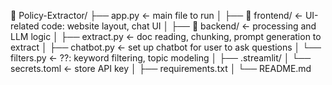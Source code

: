 📁 Policy-Extractor/
├── app.py                  ← main file to run
│
├── 📁 frontend/            ← UI-related code: website layout, chat UI
│
├── 📁 backend/             ← processing and LLM logic
│   ├── extract.py          ← doc reading, chunking, prompt generation to extract
│   ├── chatbot.py          ← set up chatbot for user to ask questions
│   └── filters.py          ← ??: keyword filtering, topic modeling
│
├── .streamlit/
│   └── secrets.toml        ← store API key
│
├── requirements.txt
│
└── README.md
